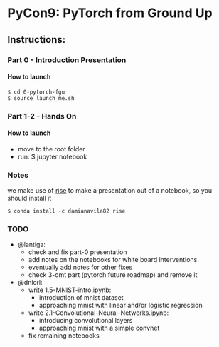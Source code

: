 # PyCon9: PyTorch from Ground Up

## Instructions:

### Part 0 - Introduction Presentation

#### How to launch

	$ cd 0-pytorch-fgu
	$ source launch_me.sh

### Part 1-2 - Hands On

#### How to launch

- move to the root folder
- run:
	$ jupyter notebook


### Notes

we make use of [rise](https://github.com/damianavila/RISE) to make a presentation out of a notebook, so you should install it

	$ conda install -c damianavila82 rise
	
### TODO

- @lantiga:
	- check and fix part-0 presentation
	- add notes on the notebooks for white board interventions
	- eventually add notes for other fixes
	- check 3-omt part (pytorch future roadmap) and remove it
- @dnlcrl:
	- write 1.5-MNIST-intro.ipynb:
		- introduction of mnist dataset
		- approaching mnist with linear and/or logistic regression
	- write 2.1-Convolutional-Neural-Networks.ipynb:
		- introducing convolutional layers
		- approaching mnist with a simple convnet
	- fix remaining notebooks